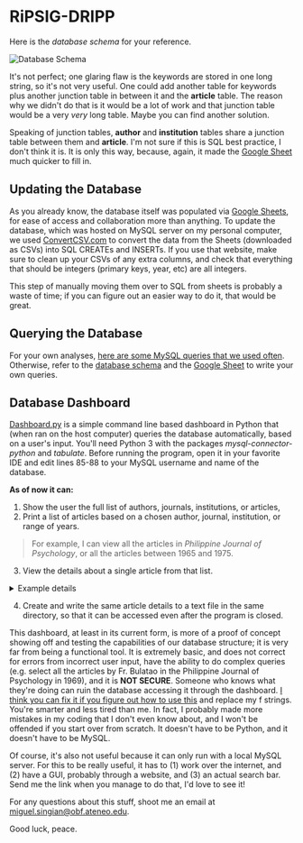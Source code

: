 # RiPSIG-DRIPP

Here is the *database schema* for your reference.

![Database Schema](https://i.imgur.com/OESeSOH.png)

It's not perfect; one glaring flaw is the keywords are stored in one long string, so it's not very useful. One could add another table for keywords plus another junction table in between it and the **article** table. The reason why we didn't do that is it would be a lot of work and that junction table would be a very *very* long table. Maybe you can find another solution.

Speaking of junction tables, **author** and **institution** tables share a junction table between them and **article**. I'm not sure if this is SQL best practice, I don't think it is. It is only this way, because, again, it made the [Google Sheet](https://docs.google.com/spreadsheets/d/1ijC5O5VKvlAwS6U5ZvrhfGXDtT_HvGbSPXe7HpQ7VPM/) much quicker to fill in.

## Updating the Database

As you already know, the database itself was populated via [Google Sheets](https://docs.google.com/spreadsheets/d/1ijC5O5VKvlAwS6U5ZvrhfGXDtT_HvGbSPXe7HpQ7VPM/), for ease of access and collaboration more than anything. To update the database, which was hosted on MySQL server on my personal computer, we used [ConvertCSV.com](https://www.convertcsv.com/csv-to-sql.htm) to convert the data from the Sheets (downloaded as CSVs) into SQL CREATEs and INSERTs. If you use that website, make sure to clean up your CSVs of any extra columns, and check that everything that should be integers (primary keys, year, etc) are all integers.

This step of manually moving them over to SQL from sheets is probably a waste of time; if you can figure out an easier way to do it, that would be great.

## Querying the Database

For your own analyses, [here are some MySQL queries that we used often](https://github.com/m1guel929/RiPSIG-DRIPP/edit/main/RipSig%20Queries.sql). Otherwise, refer to the [database schema](https://github.com/m1guel929/RiPSIG-DRIPP#ripsig-dripp) and the [Google Sheet](https://docs.google.com/spreadsheets/d/1ijC5O5VKvlAwS6U5ZvrhfGXDtT_HvGbSPXe7HpQ7VPM/) to write your own queries.

## Database Dashboard

[Dashboard.py](https://github.com/m1guel929/RiPSIG-DRIPP/blob/main/Dashboard.py) is a simple command line based dashboard in Python that (when ran on the host computer) queries the database automatically, based on a user's input. You'll need Python 3 with the packages *mysql-connector-python* and *tabulate*. Before running the program, open it in your favorite IDE and edit lines 85-88 to your MySQL username and name of the database.

**As of now it can:**
1. Show the user the full list of authors, journals, institutions, or articles,
2. Print a list of articles based on a chosen author, journal, institution, or range of years. 
> For example, I can view all the articles in *Philippine Journal of Psychology*, or all the articles between 1965 and 1975.
3. View the details about a single article from that list.
<details>
  <summary>Example details</summary>
<pre>
+----------------------------------------------+
| Article Title/s                              |
|----------------------------------------------|
| A Model for Filipino Work Team Effectiveness |
+----------------------------------------------+
abstract
This study utilized a sequential mixed method approach in developing a model for team effectiveness in Philippine organizations. In the first phase, qualitative data were
gathered to elicit the factors that were deemed important to creating effective teams. In the second phase, a survey composed of three factors identified in the first phase:
team member competencies, quality of relations, and leadership, was administered to 418 employees from 85 Filipino work teams from various sectors and industries. Results
revealed that the three significant predictors accounted for 60% of the variance in perceived team effectiveness. The proposed model of input-process-output was partially
supported. Results showed that quality of relations partially mediated the relationship of leadership and team member competence on perceived team effectiveness. The study
highlights the importance of social relations especially in the Philippine context and underscores the value of understanding team effectiveness from a cultural perspective.

+-----------------------+-----------------------------+
| Author                | Institution                 |
|-----------------------+-----------------------------|
| Cristina Alfariz      | Ateneo de Manila University |
| Mendiola Teng-Calleja | Ateneo de Manila University |
| Ma. Regina Hechanova  | Ateneo de Manila University |
| Ivan Jacob Pesigan    | University of Macau         |
+-----------------------+-----------------------------+
+----------------------------------+-------------------------+--------+-------------+
| Journal                          | ISSN                    |   Year | Page no/s   |
|----------------------------------+-------------------------+--------+-------------|
| Philippine Journal of Psychology | ISSN 2244-1298 (Online) |   2014 | 99-124      |
|                                  | ISSN 0115-3153 (Print)  |        |             |
+----------------------------------+-------------------------+--------+-------------+
+-------+-----------------------------------------------+
| DOI   | Access Link                                   |
|-------+-----------------------------------------------|
|       | https://core.ac.uk/download/pdf/335032312.pdf |
+-------+-----------------------------------------------+
</pre></details>

4. Create and write the same article details to a text file in the same directory, so that it can be accessed even after the program is closed.

This dashboard, at least in its current form, is more of a proof of concept showing off and testing the capabilities of our database structure; it is very far from being a functional tool. It is extremely basic, and does not correct for errors from incorrect user input, have the ability to do complex queries (e.g. select all the articles by Fr. Bulatao in the Philippine Journal of Psychology in 1969), and it is **NOT SECURE**. Someone who knows what they're doing can ruin the database accessing it through the dashboard. [I think you can fix it if you figure out how to use this](https://www.btelligent.com/en/blog/best-practice-for-sql-statements-in-python/) and replace my f strings. You're smarter and less tired than me. In fact, I probably made more mistakes in my coding that I don't even know about, and I won't be offended if you start over from scratch. It doesn't have to be Python, and it doesn't have to be MySQL.

Of course, it's also not useful because it can only run with a local MySQL server. For this to be really useful, it has to (1) work over the internet, and (2) have a GUI, probably through a website, and (3) an actual search bar. Send me the link when you manage to do that, I'd love to see it!

For any questions about this stuff, shoot me an email at miguel.singian@obf.ateneo.edu.

Good luck, peace.
